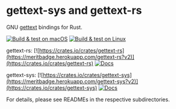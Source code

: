 # gettext-sys and gettext-rs

GNU [gettext](https://www.gnu.org/software/gettext/) bindings for Rust.

[![Build & test on macOS](https://github.com/Koka/gettext-rs/workflows/Build%20&%20test%20on%20macOS/badge.svg)](https://github.com/Koka/gettext-rs/actions)
[![Build & test on Linux](https://github.com/Koka/gettext-rs/workflows/Build%20&%20test%20on%20Linux/badge.svg)](https://github.com/Koka/gettext-rs/actions)

gettext-rs:
[![https://crates.io/crates/gettext-rs](https://meritbadge.herokuapp.com/gettext-rs?v2)](https://crates.io/crates/gettext-rs)
[![Docs](https://docs.rs/gettext-rs/badge.svg)](https://docs.rs/gettext-rs)

gettext-sys:
[![https://crates.io/crates/gettext-sys](https://meritbadge.herokuapp.com/gettext-sys?v2)](https://crates.io/crates/gettext-sys)
[![Docs](https://docs.rs/gettext-sys/badge.svg)](https://docs.rs/gettext-sys)

For details, please see READMEs in the respective subdirectories.

